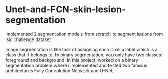 # Unet-and-FCN-skin-lesion-segmentation
implemented 2 segmentation models from scratch to segment lesions from isic challenge dataset

Image segmentation is the task of assigning each pixel a label which is a class that it belongs to. In binary segmentation, you only have two classes: foreground and background. In this project, worked on a binary segmentation problem where i implemented and tested two famous architectures Fully Convolution Network and U-Net.
